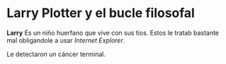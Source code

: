 # Larry Plotter y el bucle filosofal

**Larry** Es un niño huerfano que vive con sus tios.
Estos le tratab bastante mal obligandole a usar *Internet Explorer*.

Le detectaron un cáncer terminal.